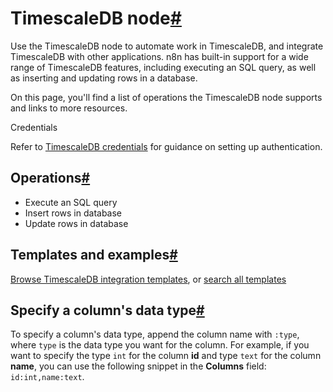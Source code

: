 [](https://github.com/n8n-io/n8n-docs/edit/main/docs/integrations/builtin/app-nodes/n8n-nodes-base.timescaledb.md "Edit this page")

# TimescaleDB node[#](#timescaledb-node "Permanent link")

Use the TimescaleDB node to automate work in TimescaleDB, and integrate TimescaleDB with other applications. n8n has built-in support for a wide range of TimescaleDB features, including executing an SQL query, as well as inserting and updating rows in a database.

On this page, you'll find a list of operations the TimescaleDB node supports and links to more resources.

Credentials

Refer to [TimescaleDB credentials](../../credentials/timescaledb/) for guidance on setting up authentication.

## Operations[#](#operations "Permanent link")

*   Execute an SQL query
*   Insert rows in database
*   Update rows in database

## Templates and examples[#](#templates-and-examples "Permanent link")

[Browse TimescaleDB integration templates](https://n8n.io/integrations/timescaledb/), or [search all templates](https://n8n.io/workflows/)

## Specify a column's data type[#](#specify-a-columns-data-type "Permanent link")

To specify a column's data type, append the column name with `:type`, where `type` is the data type you want for the column. For example, if you want to specify the type `int` for the column **id** and type `text` for the column **name**, you can use the following snippet in the **Columns** field: `id:int,name:text`.